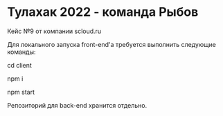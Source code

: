 # Тулахак 2022 - команда Рыбов

Кейс №9 от компании scloud.ru

Для локального запуска front-end'a требуется выполнить следующие команды:

cd client

npm i

npm start

Репозиторий для back-end хранится отдельно.
